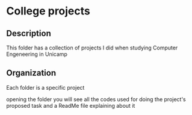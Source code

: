 # College projects
## Description
This folder has a collection of projects I did when studying Computer Engeneering in Unicamp

## Organization
Each folder is a specific project

opening the folder you will see all the codes used for doing the project's proposed task and a ReadMe file explaining about it